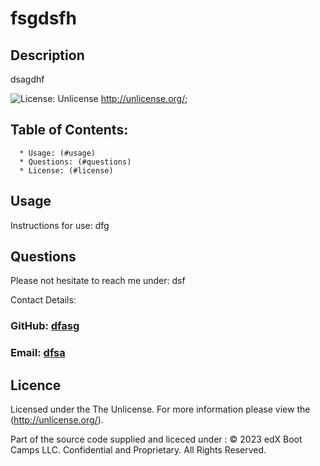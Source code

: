  
# fsgdsfh  

## Description
dsagdhf

![License: Unlicense](https://img.shields.io/badge/license-Unlicense-blue.svg) http://unlicense.org/;


## Table of Contents: 
      * Usage: (#usage) 
      * Questions: (#questions)
      * License: (#license)
      
       
## Usage

  Instructions for use:
  dfg
## Questions 

Please not hesitate to reach me under:
dsf

Contact Details: 

  ### GitHub: [dfasg](https://github.com/dfasg)
  ### Email:  [dfsa](mailto:dfsa)
  
   
## Licence
  
Licensed under the The Unlicense. 
For more information please view the (http://unlicense.org/). 

Part of the source code supplied and liceced under : 
© 2023 edX Boot Camps LLC. Confidential and Proprietary. All Rights Reserved. 